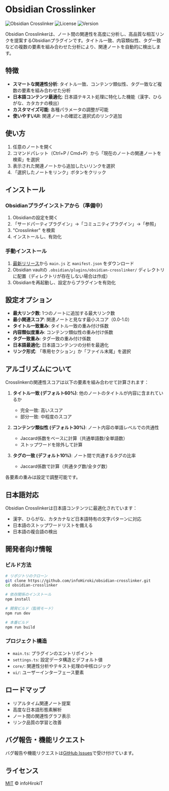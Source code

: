 # Obsidian Crosslinker

![Obsidian Crosslinker](https://img.shields.io/badge/Obsidian-Crosslinker-blue)
![License](https://img.shields.io/badge/license-MIT-green)
![Version](https://img.shields.io/badge/version-0.1.0-green)

Obsidian Crosslinkerは、ノート間の関連性を高度に分析し、高品質な相互リンクを提案するObsidianプラグインです。タイトル一致、内容類似性、タグ一致などの複数の要素を組み合わせた分析により、関連ノートを自動的に検出します。

## 特徴

- **スマートな関連性分析**: タイトル一致、コンテンツ類似性、タグ一致など複数の要素を組み合わせた分析
- **日本語コンテンツ最適化**: 日本語テキスト処理に特化した機能（漢字、ひらがな、カタカナの検出）
- **カスタマイズ可能**: 各種パラメータの調整が可能
- **使いやすいUI**: 関連ノートの確認と選択式のリンク追加

## 使い方

1. 任意のノートを開く
2. コマンドパレット（Ctrl+P / Cmd+P）から「現在のノートの関連ノートを検索」を選択
3. 表示された関連ノートから追加したいリンクを選択
4. 「選択したノートをリンク」ボタンをクリック

## インストール

### Obsidianプラグインストアから（準備中）

1. Obsidianの設定を開く
2. 「サードパーティプラグイン」→「コミュニティプラグイン」→「参照」
3. "Crosslinker" を検索
4. インストールし、有効化

### 手動インストール

1. [最新リリース](https://github.com/infoHiroki/obsidian-crosslinker/releases)から `main.js` と `manifest.json` をダウンロード
2. Obsidian vaultの `.obsidian/plugins/obsidian-crosslinker/` ディレクトリに配置（ディレクトリが存在しない場合は作成）
3. Obsidianを再起動し、設定からプラグインを有効化

## 設定オプション

- **最大リンク数**: 1つのノートに追加する最大リンク数
- **最小関連スコア**: 関連ノートと見なす最小スコア（0.0-1.0）
- **タイトル一致重み**: タイトル一致の重み付け係数
- **内容類似度重み**: コンテンツ類似性の重み付け係数
- **タグ一致重み**: タグ一致の重み付け係数
- **日本語最適化**: 日本語コンテンツの分析を最適化
- **リンク形式**: 「専用セクション」か「ファイル末尾」を選択

## アルゴリズムについて

Crosslinkerの関連性スコアは以下の要素を組み合わせて計算されます：

1. **タイトル一致 (デフォルト60\%)**: 他のノートのタイトルが内容に含まれているか
   - 完全一致: 高いスコア
   - 部分一致: 中程度のスコア

2. **コンテンツ類似性 (デフォルト30\%)**: ノート内容の単語レベルでの共通性
   - Jaccard係数をベースに計算（共通単語数/全単語数）
   - ストップワードを除外して計算

3. **タグの一致 (デフォルト10\%)**: ノート間で共通するタグの比率
   - Jaccard係数で計算（共通タグ数/全タグ数）

各要素の重みは設定で調整可能です。

## 日本語対応

Obsidian Crosslinkerは日本語コンテンツに最適化されています：

- 漢字、ひらがな、カタカナなど日本語特有の文字パターンに対応
- 日本語のストップワードリストを備える
- 日本語の複合語の検出

## 開発者向け情報

### ビルド方法

```bash
# リポジトリのクローン
git clone https://github.com/infoHiroki/obsidian-crosslinker.git
cd obsidian-crosslinker

# 依存関係のインストール
npm install

# 開発ビルド（監視モード）
npm run dev

# 本番ビルド
npm run build
```

### プロジェクト構造

- `main.ts`: プラグインのエントリポイント
- `settings.ts`: 設定データ構造とデフォルト値
- `core/`: 関連性分析やテキスト処理の中核ロジック
- `ui/`: ユーザーインターフェース要素

## ロードマップ

- リアルタイム関連ノート提案
- 高度な日本語形態素解析
- ノート間の関連性グラフ表示
- リンク品質の学習と改善

## バグ報告・機能リクエスト

バグ報告や機能リクエストは[GitHub Issues](https://github.com/infoHiroki/obsidian-crosslinker/issues)で受け付けています。

## ライセンス

[MIT](LICENSE) © infoHirokiT
